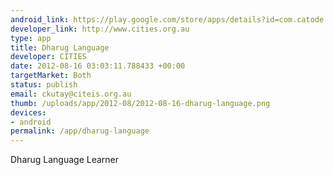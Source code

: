 ```yaml
--- 
android_link: https://play.google.com/store/apps/details?id=com.catode.cities.languagehtml5
developer_link: http://www.cities.org.au
type: app
title: Dharug Language
developer: CITIES
date: 2012-08-16 03:03:11.788433 +00:00
targetMarket: Both
status: publish
email: ckutay@citeis.org.au
thumb: /uploads/app/2012-08/2012-08-16-dharug-language.png
devices: 
- android
permalink: /app/dharug-language
---
```


Dharug Language Learner
